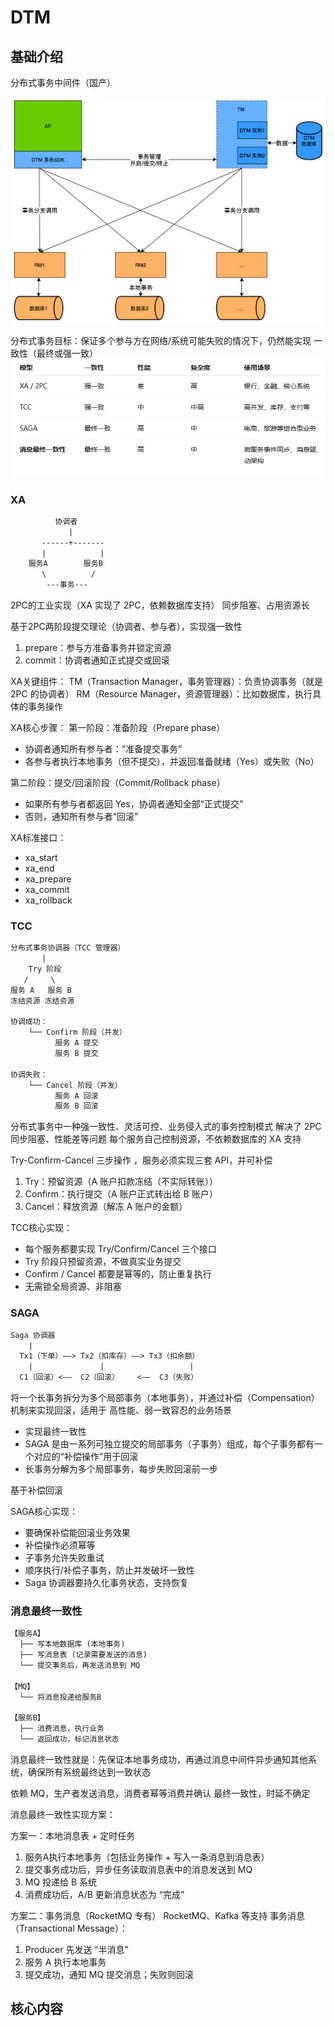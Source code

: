 # DTM


## 基础介绍


分布式事务中间件（国产）

![DTM架构](../.assets/dtm架构.jpg)



分布式事务目标：保证多个参与方在网络/系统可能失败的情况下，仍然能实现 一致性（最终或强一致）
![分布式事务方案对比](../.assets/分布式事务方案对比.png)




### XA
```txt
          协调者
             |
       ------+-------
       |            |
    服务A        服务B
       \          /
        ---事务---
```

2PC的工业实现（XA 实现了 2PC，依赖数据库支持）
同步阻塞、占用资源长


基于2PC两阶段提交理论（协调者、参与者），实现强一致性
1. prepare：参与方准备事务并锁定资源
2. commit：协调者通知正式提交或回滚


XA关键组件：
TM（Transaction Manager，事务管理器）：负责协调事务（就是 2PC 的协调者）
RM（Resource Manager，资源管理器）：比如数据库，执行具体的事务操作


XA核心步骤：
第一阶段：准备阶段（Prepare phase）
- 协调者通知所有参与者：“准备提交事务”
- 各参与者执行本地事务（但不提交），并返回准备就绪（Yes）或失败（No）

第二阶段：提交/回滚阶段（Commit/Rollback phase）
- 如果所有参与者都返回 Yes，协调者通知全部“正式提交”
- 否则，通知所有参与者“回滚”

XA标准接口：
- xa_start
- xa_end
- xa_prepare
- xa_commit
- xa_rollback




### TCC
```txt
分布式事务协调器（TCC 管理器）
       |
    Try 阶段
   /     \
服务 A   服务 B
冻结资源 冻结资源

协调成功：
    └── Confirm 阶段（并发）
          服务 A 提交
          服务 B 提交

协调失败：
    └── Cancel 阶段（并发）
          服务 A 回滚
          服务 B 回滚
```

分布式事务中一种强一致性、灵活可控、业务侵入式的事务控制模式
解决了 2PC 同步阻塞、性能差等问题
每个服务自己控制资源，不依赖数据库的 XA 支持

Try-Confirm-Cancel 三步操作	，服务必须实现三套 API，并可补偿
1. Try：预留资源（A 账户扣款冻结（不实际转账））
2. Confirm：执行提交（A 账户正式转出给 B 账户）
3. Cancel：释放资源（解冻 A 账户的金额）


TCC核心实现：
- 每个服务都要实现 Try/Confirm/Cancel 三个接口
- Try 阶段只预留资源，不做真实业务提交
- Confirm / Cancel 都要是幂等的，防止重复执行
- 无需锁全局资源、非阻塞


### SAGA
```txt
Saga 协调器
    |
  Tx1（下单）——> Tx2（扣库存）——> Tx3（扣余额）
    |               |                   |
  C1（回滚）<——  C2（回滚）    <——  C3（失败）
```

将一个长事务拆分为多个局部事务（本地事务），并通过补偿（Compensation）机制来实现回滚，适用于 高性能、弱一致容忍的业务场景
- 实现最终一致性
- SAGA 是由一系列可独立提交的局部事务（子事务）组成，每个子事务都有一个对应的“补偿操作”用于回滚
- 长事务分解为多个局部事务，每步失败回滚前一步


基于补偿回滚

SAGA核心实现：
- 要确保补偿能回滚业务效果
- 补偿操作必须幂等
- 子事务允许失败重试
- 顺序执行/补偿子事务，防止并发破坏一致性
- Saga 协调器要持久化事务状态，支持恢复



### 消息最终一致性
```txt
【服务A】
  ├── 写本地数据库 (本地事务)
  ├── 写消息表 (记录需要发送的消息)
  └── 提交事务后，再发送消息到 MQ

【MQ】
  └── 将消息投递给服务B

【服务B】
  ├── 消费消息，执行业务
  └── 返回成功，标记消息状态
```

消息最终一致性就是：先保证本地事务成功，再通过消息中间件异步通知其他系统，确保所有系统最终达到一致状态

依赖 MQ，生产者发送消息，消费者幂等消费并确认
最终一致性，时延不确定



消息最终一致性实现方案：

方案一：本地消息表 + 定时任务
1. 服务A执行本地事务（包括业务操作 + 写入一条消息到消息表）
2. 提交事务成功后，异步任务读取消息表中的消息发送到 MQ
3. MQ 投递给 B 系统
4. 消费成功后，A/B 更新消息状态为 “完成”

方案二：事务消息（RocketMQ 专有）
RocketMQ、Kafka 等支持 事务消息（Transactional Message）：
1. Producer 先发送 “半消息”
2. 服务 A 执行本地事务
3. 提交成功，通知 MQ 提交消息；失败则回滚


## 核心内容